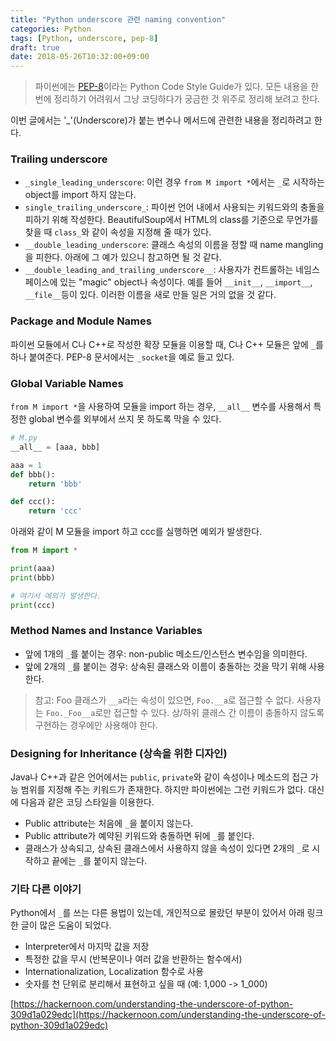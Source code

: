 ```yaml
---
title: "Python underscore 관련 naming convention"
categories: Python
tags: [Python, underscore, pep-8]
draft: true
date: 2018-05-26T10:32:00+09:00
---
```


> 파이썬에는 [PEP-8](https://www.python.org/dev/peps/pep-0008/)이라는 Python Code Style Guide가 있다. 모든 내용을 한 번에 정리하기 어려워서 그냥 코딩하다가 궁금한 것 위주로 정리해 보려고 한다.

이번 글에서는 '_'(Underscore)가 붙는 변수나 메서드에 관련한 내용을 정리하려고 한다.

### Trailing underscore

* `_single_leading_underscore`: 이런 경우 `from M import *`에서는 `_`로 시작하는 object를 import 하지 않는다.
* `single_trailing_underscore_`: 파이썬 언어 내에서 사용되는 키워드와의 충돌을 피하기 위해 작성한다. BeautifulSoup에서 HTML의 class를 기준으로 무언가를 찾을 때 `class_`와 같이 속성을 지정해 줄 때가 있다. 
* `__double_leading_underscore`: 클래스 속성의 이름을 정할 때 name mangling을 피한다. 아래에 그 예가 있으니 참고하면 될 것 같다.
* `__double_leading_and_trailing_underscore__`: 사용자가 컨트롤하는 네임스페이스에 있는 "magic" object나 속성이다. 예를 들어 `__init__`, `__import__`, `__file__`등이 있다. 이러한 이름을 새로 만들 일은 거의 없을 것 같다.

### Package and Module Names 

파이썬 모듈에서 C나 C++로 작성한 확장 모듈을 이용할 때, C나 C++ 모듈은 앞에 `_`를 하나 붙여준다. PEP-8 문서에서는 `_socket`을 예로 들고 있다.

### Global Variable Names

`from M import *`을 사용하여 모듈을 import 하는 경우, `__all__` 변수를 사용해서 특정한 global 변수를 외부에서 쓰지 못 하도록 막을 수 있다.

```python
# M.py
__all__ = [aaa, bbb]

aaa = 1
def bbb():
    return 'bbb'

def ccc():
    return 'ccc'
```

아래와 같이 M 모듈을 import 하고 ccc를 실행하면 예외가 발생한다.
```python
from M import *

print(aaa)
print(bbb)

# 여기서 예외가 발생한다.
print(ccc)
```

### Method Names and Instance Variables

* 앞에 1개의 `_`를 붙이는 경우: non-public 메소드/인스턴스 변수임을 의미한다.
* 앞에 2개의 `_`를 붙이는 경우: 상속된 클래스와 이름이 충돌하는 것을 막기 위해 사용한다.

> 참고: Foo 클래스가 `__a`라는 속성이 있으면, `Foo.__a`로 접근할 수 없다. 사용자는 `Foo._Foo__a`로만 접근할 수 있다. 상/하위 클래스 간 이름이 충돌하지 않도록 구현하는 경우에만 사용해야 한다.

### Designing for Inheritance (상속을 위한 디자인)

Java나 C++과 같은 언어에서는 `public`, `private`와 같이 속성이나 메소드의 접근 가능 범위를 지정해 주는 키워드가 존재한다. 하지만 파이썬에는 그런 키워드가 없다. 대신에 다음과 같은 코딩 스타일을 이용한다.

* Public attribute는 처음에 `_`을 붙이지 않는다.
* Public attribute가 예약된 키워드와 충돌하면 뒤에 `_`를 붙인다. 
* 클래스가 상속되고, 상속된 클래스에서 사용하지 않을 속성이 있다면 2개의 `_`로 시작하고 끝에는 `_`를 붙이지 않는다. 

### 기타 다른 이야기

Python에서 `_`를 쓰는 다른 용법이 있는데, 개인적으로 몰랐던 부분이 있어서 아래 링크한 글이 많은 도움이 되었다. 

* Interpreter에서 마지막 값을 저장
* 특정한 값을 무시 (반복문이나 여러 값을 반환하는 함수에서)
* Internationalization, Localization 함수로 사용
* 숫자를 천 단위로 분리해서 표현하고 싶을 때 (예: 1,000 -> 1_000)

[https://hackernoon.com/understanding-the-underscore-of-python-309d1a029edc](https://hackernoon.com/understanding-the-underscore-of-python-309d1a029edc)
